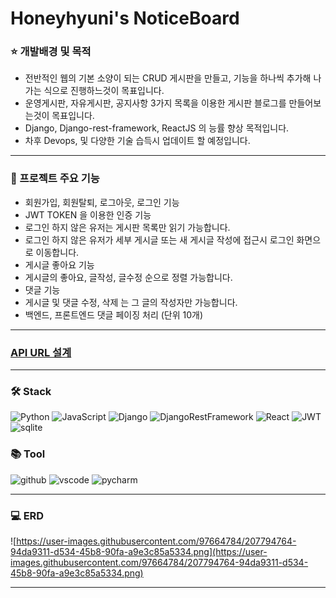# Honeyhyuni's NoticeBoard

### :star: 개발배경 및 목적

- 전반적인 웹의 기본 소양이 되는 CRUD 게시판을 만들고, 기능을 하나씩 추가해 나가는 식으로 진행하느것이 목표입니다.
- 운영게시판, 자유게시판, 공지사항 3가지 목록을 이용한 게시판 블로그를 만들어보는것이 목표입니다.
- Django, Django-rest-framework, ReactJS 의 능률 향상 목적입니다.
- 차후 Devops, 및 다양한 기술 습득시 업데이트 할 예정입니다.

<hr/>

### :clap: 프로젝트 주요 기능

- 회원가입, 회원탈퇴, 로그아웃, 로그인 기능
- JWT TOKEN 을 이용한 인증 기능
- 로그인 하지 않은 유저는 게시판 목록만 읽기 가능합니다.
- 로그인 하지 않은 유저가 세부 게시글 또는 새 게시글 작성에 접근시 로그인 화면으로 이동합니다.
- 게시글 좋아요 기능
- 게시글의 좋아요, 글작성, 글수정 순으로 정렬 가능합니다.
- 댓글 기능
- 게시글 및 댓글 수정, 삭제 는 그 글의 작성자만 가능합니다.
- 백엔드, 프론트엔드 댓글 페이징 처리 (단위 10개)

<hr/>

### [API URL 설계](https://plastic-paneer-24d.notion.site/API-274714bf6baf4b9d9d441ccb5e3c071d)

<hr/>

### 🛠 Stack

![Python](https://img.shields.io/badge/python-3776AB?style=for-the-badge&logo=python&logoColor=white)
![JavaScript](https://img.shields.io/badge/javascript-F7DF1E?style=for-the-badge&logo=javascript&logoColor=black)
![Django](https://img.shields.io/badge/django-092E20?style=for-the-badge&logo=django&logoColor=white)
![DjangoRestFramework](https://img.shields.io/badge/drf-092E20?style=for-the-badge&logo=django&logoColor=white)
![React](https://img.shields.io/badge/react-61DAFB?style=for-the-badge&logo=react&logoColor=black)
![JWT](https://img.shields.io/badge/jwt-000000?style=for-the-badge&logo=jsonwebtokens&logoColor=white)
![sqlite](https://img.shields.io/badge/sqlite-003B57?style=for-the-badge&logo=sqlite&logoColor=white)


### 📚 Tool

![github](https://img.shields.io/badge/github-181717?style=for-the-badge&logo=github&logoColor=white)
![vscode](https://img.shields.io/badge/vscode-007ACC?style=for-the-badge&logo=visualstudiocode&logoColor=white)
![pycharm](https://img.shields.io/badge/pycharm-000000?style=for-the-badge&logo=pycharm&logoColor=white)

<hr/>

### :computer: ERD

![https://user-images.githubusercontent.com/97664784/207794764-94da9311-d534-45b8-90fa-a9e3c85a5334.png](https://user-images.githubusercontent.com/97664784/207794764-94da9311-d534-45b8-90fa-a9e3c85a5334.png)

<hr/>
